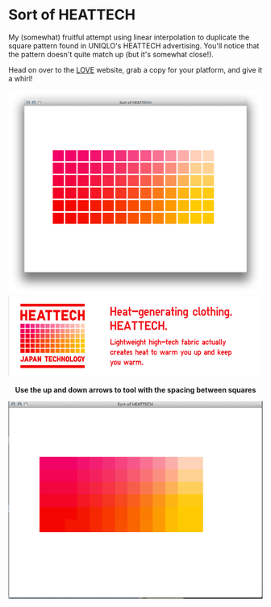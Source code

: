 # Sort of HEATTECH

My (somewhat) fruitful attempt using linear interpolation to duplicate
the square pattern found in UNIQLO's HEATTECH advertising. You'll notice
that the pattern doesn't quite match up (but it's somewhat close!).

Head on over to the [LOVE](http://love2d.org) website, grab a copy for
your platform, and give it a whirl!


![](pics/sortof_heattech_grid.png) 
![](pics/heattech_grid.jpg) 

<p style="font-weight: bold; text-align: center;">Use the up and down
arrows to tool with the spacing between squares</p>

![](pics/sortof_heattech_grid.gif) 
